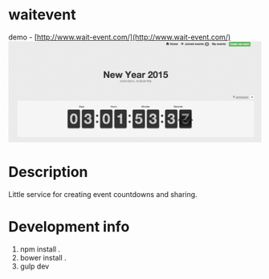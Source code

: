 waitevent
=========

demo - [http://www.wait-event.com/](http://www.wait-event.com/)
![waitevent screen](https://raw.githubusercontent.com/AlexMost/waitevent/master/thirdparty/img/app_screen.png)

Description
=========
Little service for creating event countdowns and sharing.


Development info
================
1. npm install .
2. bower install .
3. gulp dev


